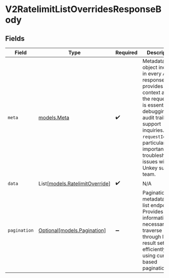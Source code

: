 # V2RatelimitListOverridesResponseBody


## Fields

| Field                                                                                                                                                                                                                                                           | Type                                                                                                                                                                                                                                                            | Required                                                                                                                                                                                                                                                        | Description                                                                                                                                                                                                                                                     |
| --------------------------------------------------------------------------------------------------------------------------------------------------------------------------------------------------------------------------------------------------------------- | --------------------------------------------------------------------------------------------------------------------------------------------------------------------------------------------------------------------------------------------------------------- | --------------------------------------------------------------------------------------------------------------------------------------------------------------------------------------------------------------------------------------------------------------- | --------------------------------------------------------------------------------------------------------------------------------------------------------------------------------------------------------------------------------------------------------------- |
| `meta`                                                                                                                                                                                                                                                          | [models.Meta](../models/meta.md)                                                                                                                                                                                                                                | :heavy_check_mark:                                                                                                                                                                                                                                              | Metadata object included in every API response. This provides context about the request and is essential for debugging, audit trails, and support inquiries. The `requestId` is particularly important when troubleshooting issues with the Unkey support team. |
| `data`                                                                                                                                                                                                                                                          | List[[models.RatelimitOverride](../models/ratelimitoverride.md)]                                                                                                                                                                                                | :heavy_check_mark:                                                                                                                                                                                                                                              | N/A                                                                                                                                                                                                                                                             |
| `pagination`                                                                                                                                                                                                                                                    | [Optional[models.Pagination]](../models/pagination.md)                                                                                                                                                                                                          | :heavy_minus_sign:                                                                                                                                                                                                                                              | Pagination metadata for list endpoints. Provides information necessary to traverse through large result sets efficiently using cursor-based pagination.                                                                                                         |